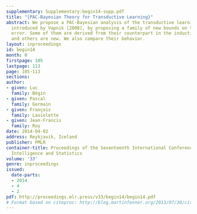 ```yaml
---
supplementary: Supplementary:begin14-supp.pdf
title: "{PAC-Bayesian Theory for Transductive Learning}"
abstract: We propose a PAC-Bayesian analysis of the transductive learning setting,
  introduced by Vapnik [2008], by proposing a family of new bounds on the generalization
  error. Some of them are derived from their counterpart in the inductive setting,
  and others are new. We also compare their behavior.
layout: inproceedings
id: begin14
month: 0
firstpage: 105
lastpage: 113
page: 105-113
sections: 
author:
- given: Luc
  family: Bégin
- given: Pascal
  family: Germain
- given: François
  family: Laviolette
- given: Jean-Francis
  family: Roy
date: 2014-04-02
address: Reykjavik, Iceland
publisher: PMLR
container-title: Proceedings of the Seventeenth International Conference on Artificial
  Intelligence and Statistics
volume: '33'
genre: inproceedings
issued:
  date-parts:
  - 2014
  - 4
  - 2
pdf: http://proceedings.mlr.press/v33/begin14/begin14.pdf
# Format based on citeproc: http://blog.martinfenner.org/2013/07/30/citeproc-yaml-for-bibliographies/
---
```

